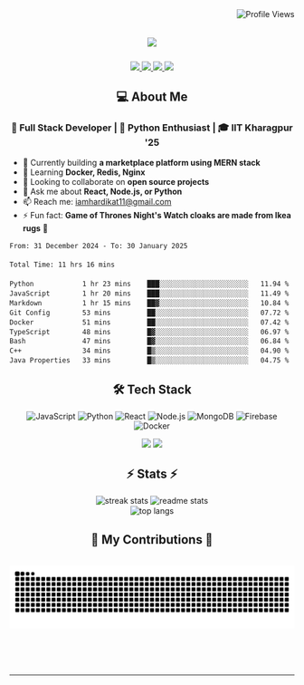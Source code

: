 <img align="right" src="https://komarev.com/ghpvc/?username=hs094&color=blue" alt="Profile Views" />

<h1 align="center">
  <img src="https://readme-typing-svg.herokuapp.com?font=Righteous&size=35&duration=4000&color=2AA889&center=true&vCenter=true&width=500&lines=Hi+There!+👋;I'm+Hardik+Soni+💻;" />
</h1>
<div align="center"> 
  <a href="mailto:iamhardikat11@gmail.com">
    <img src="https://img.shields.io/badge/Gmail-333333?style=for-the-badge&logo=gmail&logoColor=red" />
  </a>
  <a href="https://www.linkedin.com/in/hardik-soni-498271141/" target="_blank">
    <img src="https://img.shields.io/badge/LinkedIn-0077B5?style=for-the-badge&logo=linkedin&logoColor=white" target="_blank" />
  </a>
  <a href="https://hs094-portfolio.netlify.app/" target="_blank">
     <img src="https://img.shields.io/badge/Portfolio-FF5722?style=for-the-badge&logo=todoist&logoColor=white" target="_blank" /> 
  </a>
  <a href="https://www.instagram.com/hardik.s.094/" target="_blank"> 
    <img src="https://img.shields.io/badge/Instagram-E4405F?style=for-the-badge&logo=instagram&logoColor=white)" target="_blank" />
  </a>
</div>

<h2 align="center"> 💻 About Me</h2>
<h3 align="center">🚀 Full Stack Developer | 🐍 Python Enthusiast | 🎓 IIT Kharagpur '25</h3>

- 🔭 Currently building **a marketplace platform using MERN stack**
- 🌱 Learning **Docker, Redis, Nginx**
- 👯 Looking to collaborate on **open source projects**
- 💬 Ask me about **React, Node.js, or Python**
- 📫 Reach me: [iamhardikat11@gmail.com](mailto:iamhardikat11@gmail.com)
- ⚡ Fun fact: **Game of Thrones Night's Watch cloaks are made from Ikea rugs** 🧥

<!--START_SECTION:waka-->

```txt
From: 31 December 2024 - To: 30 January 2025

Total Time: 11 hrs 16 mins

Python            1 hr 23 mins    ███░░░░░░░░░░░░░░░░░░░░░░   11.94 %
JavaScript        1 hr 20 mins    ███░░░░░░░░░░░░░░░░░░░░░░   11.49 %
Markdown          1 hr 15 mins    ██▓░░░░░░░░░░░░░░░░░░░░░░   10.84 %
Git Config        53 mins         ██░░░░░░░░░░░░░░░░░░░░░░░   07.72 %
Docker            51 mins         ██░░░░░░░░░░░░░░░░░░░░░░░   07.42 %
TypeScript        48 mins         █▓░░░░░░░░░░░░░░░░░░░░░░░   06.97 %
Bash              47 mins         █▓░░░░░░░░░░░░░░░░░░░░░░░   06.84 %
C++               34 mins         █▒░░░░░░░░░░░░░░░░░░░░░░░   04.90 %
Java Properties   33 mins         █▒░░░░░░░░░░░░░░░░░░░░░░░   04.75 %
```

<!--END_SECTION:waka-->

<h2 align="center">🛠 Tech Stack</h2> 

<div align="center">
  
  ![JavaScript](https://img.shields.io/badge/-JavaScript-F7DF1E?style=flat-square&logo=javascript&logoColor=black)
  ![Python](https://img.shields.io/badge/-Python-3776AB?style=flat-square&logo=python&logoColor=white)
  ![React](https://img.shields.io/badge/-React-61DAFB?style=flat-square&logo=react&logoColor=black)
  ![Node.js](https://img.shields.io/badge/-Node.js-339933?style=flat-square&logo=node.js&logoColor=white)
  ![MongoDB](https://img.shields.io/badge/-MongoDB-47A248?style=flat-square&logo=mongodb&logoColor=white)
  ![Firebase](https://img.shields.io/badge/-Firebase-FFCA28?style=flat-square&logo=firebase&logoColor=black)
  ![Docker](https://img.shields.io/badge/-Docker-2496ED?style=flat-square&logo=docker&logoColor=white)
  
  <img src="https://skillicons.dev/icons?i=react,bootstrap,mui,html,css,vscode,github,figma,tailwind,git,r" />
  <img src="https://skillicons.dev/icons?i=nodejs,python,javascript,typescript,express,firebase,mongodb,c,java,nextjs,mysql,flask" /><br>
</div>

<h2 align="center">⚡ Stats ⚡</h2>

<div align="center">
  <img width=390 src="https://github-readme-streak-stats-salesp07.vercel.app/?user=hs094&count_private=true&theme=react&border_radius=10" alt="streak stats"/>
  <img width=390 src="https://github-readme-stats-salesp07.vercel.app/api?username=hs094&count_private=true&show_icons=true&theme=react&rank_icon=github&border_radius=10" alt="readme stats" />
  <br/>
  <img width=325 align="center" src="https://github-readme-stats-salesp07.vercel.app/api/top-langs/?username=hs094&hide=HTML&langs_count=8&layout=compact&theme=react&border_radius=10&size_weight=0.5&count_weight=0.5&exclude_repo=github-readme-stats" alt="top langs" />
</div>

<div align="center">
  <h2>🐍 My Contributions 🐍</h2>
  <br>
  <img alt="snake eating my contributions" src="https://raw.githubusercontent.com/hs094/hs094/output/github-contribution-grid-snake.svg" />
  <br/>
</div>

<br>

<br/><br/>

<hr/>

<br/>
